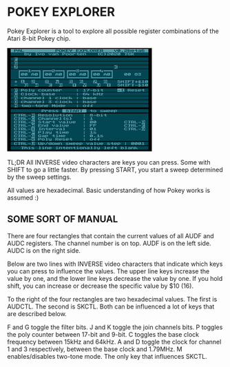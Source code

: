 POKEY EXPLORER
==============

Pokey Explorer is a tool to explore all possible register combinations of the Atari 8-bit Pokey chip.

![Default Screen](default-screen.png)

TL;DR All INVERSE video characters are keys you can press. Some with SHIFT to go a little faster. By pressing START, you start a sweep determined by the sweep settings.


All values are hexadecimal. Basic understanding of how Pokey works is assumed :)


SOME SORT OF MANUAL
-------------------

There are four rectangles that contain the current values of all AUDF and AUDC registers. The channel number is on top. AUDF is on the left side. AUDC is on the right side.

Below are two lines with INVERSE video characters that indicate which keys you can press to influence the values. The upper line keys increase the value by one, and the lower line keys decrease the value by one. If you hold shift, you can increase or decrease the specific value by $10 (16).

To the right of the four rectangles are two hexadecimal values. The first is AUDCTL. The second is SKCTL. Both can be influenced a lot of keys that are described below.

F and G toggle the filter bits.
J and K toggle the join channels bits.
P toggles the poly counter between 17-bit and 9-bit.
C toggles the base clock frequency between 15kHz and 64kHz.
A and D toggle the clock for channel 1 and 3 respectively, between the base clock and 1.79MHz.
M enables/disables two-tone mode. The only key that influences SKCTL.
